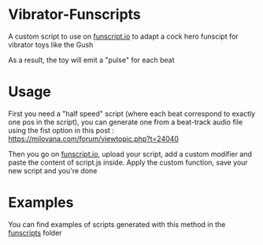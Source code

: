 # Vibrator-Funscripts
A custom script to use on [funscript.io](https://funscript.io/modify) to adapt a cock hero funscipt for vibrator toys like the Gush

As a result, the toy will emit a "pulse" for each beat

# Usage
First you need a "half speed" script (where each beat correspond to exactly one pos in the script), you can generate one from a beat-track audio file using the fist option in this post : https://milovana.com/forum/viewtopic.php?t=24040

Then you go on [funscript.io](https://funscript.io/modify), upload your script, add a custom modifier and paste the content of script.js inside. Apply the custom function, save your new script and you're done

# Examples
You can find examples of scripts generated with this method in the [funscripts](funscripts/) folder

